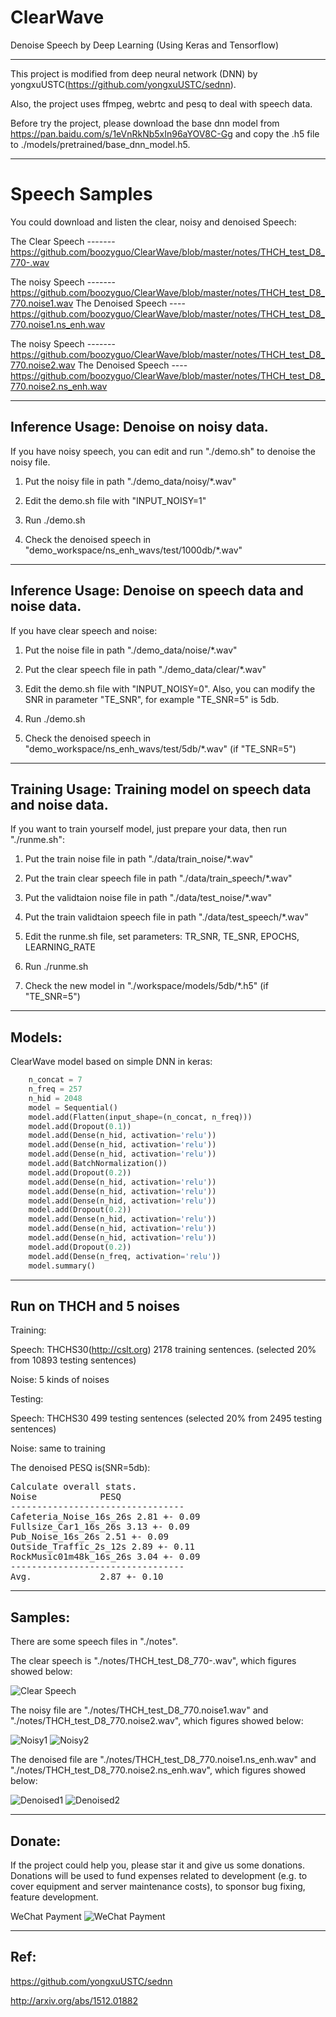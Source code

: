 # ClearWave
Denoise Speech by Deep Learning (Using Keras and Tensorflow) 

------------------

This project is modified from deep neural network (DNN) by yongxuUSTC(https://github.com/yongxuUSTC/sednn). 

Also, the project uses ffmpeg, webrtc and pesq to deal with speech data.

Before try the project, please download the base dnn model from https://pan.baidu.com/s/1eVnRkNb5xIn96aYOV8C-Gg
 and copy the .h5 file to ./models/pretrained/base_dnn_model.h5.

------------------

# Speech Samples
You could download and listen the clear, noisy and denoised Speech:

The Clear Speech ------- https://github.com/boozyguo/ClearWave/blob/master/notes/THCH_test_D8_770-.wav


The noisy Speech -------https://github.com/boozyguo/ClearWave/blob/master/notes/THCH_test_D8_770.noise1.wav
The Denoised Speech ----https://github.com/boozyguo/ClearWave/blob/master/notes/THCH_test_D8_770.noise1.ns_enh.wav


The noisy Speech -------https://github.com/boozyguo/ClearWave/blob/master/notes/THCH_test_D8_770.noise2.wav
The Denoised Speech ----https://github.com/boozyguo/ClearWave/blob/master/notes/THCH_test_D8_770.noise2.ns_enh.wav


------------------

## Inference Usage: Denoise on noisy data. 
If you have noisy speech, you can edit and run "./demo.sh" to denoise the noisy file. 

1. Put the noisy file in path "./demo_data/noisy/*.wav"

2. Edit the demo.sh file with "INPUT_NOISY=1" 

3. Run ./demo.sh

4. Check the denoised speech in "demo_workspace/ns_enh_wavs/test/1000db/*.wav"

------------------

## Inference Usage: Denoise on speech data and noise data. 
If you have clear speech and noise: 

1. Put the noise file in path "./demo_data/noise/*.wav"

2. Put the clear speech file in path "./demo_data/clear/*.wav"

3. Edit the demo.sh file with "INPUT_NOISY=0". Also, you can modify the SNR in parameter "TE_SNR", for example "TE_SNR=5" is 5db.

4. Run ./demo.sh

5. Check the denoised speech in "demo_workspace/ns_enh_wavs/test/5db/*.wav" (if "TE_SNR=5") 

------------------

## Training Usage: Training model on speech data and noise data. 
If you want to train yourself model, just prepare your data, then run "./runme.sh": 

1. Put the train noise file in path "./data/train_noise/*.wav"

2. Put the train clear speech file in path "./data/train_speech/*.wav"

3. Put the validtaion noise file in path "./data/test_noise/*.wav"

4. Put the train validtaion speech file in path "./data/test_speech/*.wav"

5. Edit the runme.sh file, set parameters: TR_SNR, TE_SNR, EPOCHS, LEARNING_RATE

6. Run ./runme.sh

7. Check the new model in "./workspace/models/5db/*.h5" (if "TE_SNR=5") 

------------------


## Models:

ClearWave model based on simple DNN in keras:

```python
    n_concat = 7
    n_freq = 257
    n_hid = 2048
    model = Sequential()
    model.add(Flatten(input_shape=(n_concat, n_freq)))
    model.add(Dropout(0.1))
    model.add(Dense(n_hid, activation='relu'))
    model.add(Dense(n_hid, activation='relu'))
    model.add(Dense(n_hid, activation='relu'))
    model.add(BatchNormalization())
    model.add(Dropout(0.2))
    model.add(Dense(n_hid, activation='relu'))
    model.add(Dense(n_hid, activation='relu'))
    model.add(Dense(n_hid, activation='relu'))
    model.add(Dropout(0.2))
    model.add(Dense(n_hid, activation='relu'))
    model.add(Dense(n_hid, activation='relu'))
    model.add(Dense(n_hid, activation='relu'))
    model.add(Dropout(0.2))
    model.add(Dense(n_freq, activation='relu'))
    model.summary()
```

------------------

## Run on THCH and 5 noises

Training:

Speech: THCHS30(http://cslt.org) 2178 training sentences. (selected 20% from 10893 testing sentences)

Noise: 5 kinds of noises

Testing:

Speech: THCHS30 499 testing sentences (selected 20% from 2495 testing sentences)

Noise: same to training


The denoised PESQ is(SNR=5db):

<pre>
Calculate overall stats. 
Noise            PESQ            
---------------------------------
Cafeteria_Noise_16s_26s 2.81 +- 0.09    
Fullsize_Car1_16s_26s 3.13 +- 0.09    
Pub_Noise_16s_26s 2.51 +- 0.09    
Outside_Traffic_2s_12s 2.89 +- 0.11    
RockMusic01m48k_16s_26s 3.04 +- 0.09    
---------------------------------
Avg.             2.87 +- 0.10
</pre>

------------------

## Samples:
There are some speech files in "./notes". 

The clear speech is "./notes/THCH_test_D8_770-.wav", which figures showed below:

![Clear Speech](https://github.com/boozyguo/ClearWave/blob/master/notes/clear-d8-770.jpg)


The noisy file are  "./notes/THCH_test_D8_770.noise1.wav" and "./notes/THCH_test_D8_770.noise2.wav", which figures showed below:

![Noisy1](https://github.com/boozyguo/ClearWave/blob/master/notes/noise1-d8-770.jpg)
![Noisy2](https://github.com/boozyguo/ClearWave/blob/master/notes/noise2-d8-770.jpg)


The denoised file are  "./notes/THCH_test_D8_770.noise1.ns_enh.wav" and "./notes/THCH_test_D8_770.noise2.ns_enh.wav", which figures showed below:

![Denoised1](https://github.com/boozyguo/ClearWave/blob/master/notes/denoised-noise1-d8-770.jpg)
![Denoised2](https://github.com/boozyguo/ClearWave/blob/master/notes/denoised-noise2-d8-770.jpg)



------------------


## Donate:

If the project could help you, please star it and give us some donations. Donations will be used to fund expenses related to development (e.g. to cover equipment and server maintenance costs), to sponsor bug fixing, feature development.


WeChat Payment
![WeChat Payment](https://github.com/boozyguo/ClearWave/blob/master/notes/wechat.jpg)




------------------

## Ref:

 https://github.com/yongxuUSTC/sednn
 
 http://arxiv.org/abs/1512.01882
